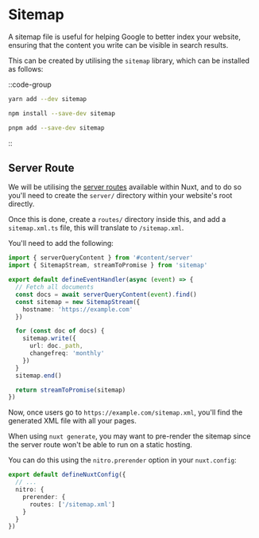 # Sitemap

A sitemap file is useful for helping Google to better index your website, ensuring that the content you write can be visible in search results.

This can be created by utilising the `sitemap` library, which can be installed as follows:

::code-group
  ```bash [yarn]
  yarn add --dev sitemap
  ```
  ```bash [npm]
  npm install --save-dev sitemap
  ```
  ```bash [pnpm]
  pnpm add --save-dev sitemap
  ```
::

## Server Route

We will be utilising the [server routes](https://v3.nuxtjs.org/guide/features/server-routes) available within Nuxt, and to do so you'll need to create the `server/` directory within your website's root directly.

Once this is done, create a `routes/` directory inside this, and add a `sitemap.xml.ts` file, this will translate to `/sitemap.xml`.

You'll need to add the following:

```ts [server/routes/sitemap.xml.ts]
import { serverQueryContent } from '#content/server'
import { SitemapStream, streamToPromise } from 'sitemap'

export default defineEventHandler(async (event) => {
  // Fetch all documents
  const docs = await serverQueryContent(event).find()
  const sitemap = new SitemapStream({
    hostname: 'https://example.com'
  })

  for (const doc of docs) {
    sitemap.write({
      url: doc._path,
      changefreq: 'monthly'
    })
  }
  sitemap.end()

  return streamToPromise(sitemap)
})
```

Now, once users go to `https://example.com/sitemap.xml`, you'll find the generated XML file with all your pages.

When using `nuxt generate`, you may want to pre-render the sitemap since the server route won't be able to run on a static hosting.

You can do this using the `nitro.prerender` option in your `nuxt.config`:

```ts [nuxt.config.ts]
export default defineNuxtConfig({
  // ...
  nitro: {
    prerender: {
      routes: ['/sitemap.xml']
    }
  }
})
```
